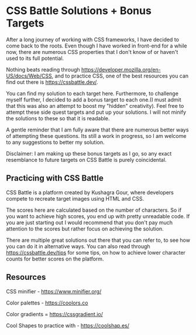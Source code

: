 # CSS Battle Solutions + Bonus Targets
After a long journey of working with CSS frameworks, I have decided to come back to the roots. 
Even though I have worked in front-end for a while now, there are numerous CSS properties that I don't know of or haven't used to its full potential.

Nothing beats reading through https://developer.mozilla.org/en-US/docs/Web/CSS, and to practice CSS, one of the best resources you can find out there is https://cssbattle.dev/.

You can find my solution to each target here. Furthermore, to challenge myself further, I decided to add a bonus target to each one.(I must admit that this was also an attempt to boost my "hidden" creativity). Feel free to attempt these side quest targets and put up your solutions. I will not minify the solutions to these so that it is readable.

A gentle reminder that I am fully aware that there are numerous better ways of attempting these questions. Its still a work in progress, so I am welcome to any suggestions to better my solution. 

Disclaimer: I am making up these bonus targets as I go, so any exact resemblance to future targets on CSS Battle is purely coincidental.

## Practicing with CSS Battle
 CSS Battle is a platform created by Kushagra Gour, where developers compete to recreate target images using HTML and CSS. 
 
 The scores here are calculated based on the number of characters. So if you want to achieve high scores, you end up with pretty unreadable code. If you are just starting out I would recommend that you don't pay much attention to the scores but rather focus on achieving the solution.
 
 There are multiple great solutions out there that you can refer to, to see how you can do it in alternative ways.
 You can also read through https://cssbattle.dev/tips for some tips, on how to achieve lower character counts for better scores on the platform.


## Resources

CSS minifier - https://www.minifier.org/

Color palettes - https://coolors.co

Color gradients = https://cssgradient.io/

Cool Shapes to practice with - https://coolshap.es/